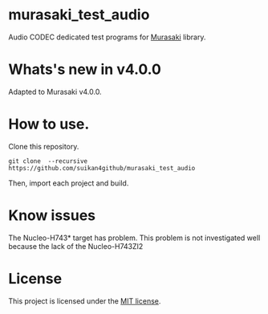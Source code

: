 # murasaki_test_audio
Audio CODEC dedicated test programs for [Murasaki](https://github.com/suikan4github/murasaki) library. 

# Whats's new in v4.0.0
Adapted to Murasaki v4.0.0. 

# How to use. 

Clone this repository. 
```
git clone  --recursive https://github.com/suikan4github/murasaki_test_audio
```

Then, import each project and build. 

# Know issues
The Nucleo-H743* target has problem. This problem is not investigated well because the
lack of the Nucleo-H743ZI2

# License
This project is licensed under the [MIT license](LICENSE).